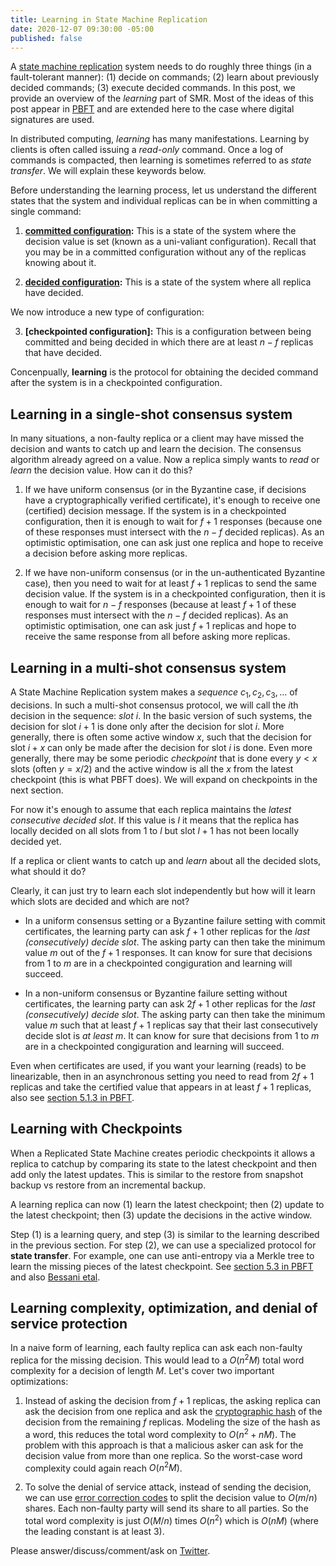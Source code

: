 ```yaml
---
title: Learning in State Machine Replication
date: 2020-12-07 09:30:00 -05:00
published: false
---
```


A [state machine replication](https://decentralizedthoughts.github.io/2019-10-15-consensus-for-state-machine-replication/) system needs to do roughly three things (in a fault-tolerant manner): (1) decide on commands; (2) learn about previously decided commands; (3) execute decided commands. In this post, we provide an overview of the *learning* part of SMR. Most of the ideas of this post appear in [PBFT](https://www.microsoft.com/en-us/research/wp-content/uploads/2017/01/thesis-mcastro.pdf) and are extended here to the case where digital signatures are used.

In distributed computing, *learning* has many manifestations. Learning by clients is often called issuing a *read-only* command. Once a log of commands is compacted, then learning is sometimes referred to as *state transfer*. We will explain these keywords below.

Before understanding the learning process, let us understand the different states that the system and individual replicas can be in when committing a single command:

1. **[committed configuration](https://decentralizedthoughts.github.io/2019-12-15-asynchrony-uncommitted-lower-bound/):** This is a state of the system where the decision value is set (known as a uni-valiant configuration). Recall that you may be in a committed configuration without any of the replicas knowing about it.

2. **[decided configuration](https://decentralizedthoughts.github.io/2019-12-15-asynchrony-uncommitted-lower-bound/):** This is a state of the system where all replica have decided.

We now introduce a new type of configuration:

3. **[checkpointed configuration]:** This is a configuration between being committed and being decided in which there are at least $n-f$ replicas that have decided.

Concenpually, **learning** is the protocol for obtaining the decided command after the system is in a checkpointed configuration. 

## Learning in a single-shot consensus system

In many situations, a non-faulty replica or a client may have missed the decision and wants to catch up and learn the decision. The consensus algorithm already agreed on a value. Now a replica simply wants to *read* or *learn* the decision value. How can it do this?


1. If we have uniform consensus (or in the Byzantine case, if decisions have a cryptographically verified certificate), it's enough to receive one (certified) decision message. If the system is in a checkpointed configuration, then it is enough to wait for $f+1$ responses (because one of these responses must intersect with the $n-f$ decided replicas). As an optimistic optimisation, one can ask just one replica and hope to receive a decision before asking more replicas.

2. If we have non-uniform consensus (or in the un-authenticated Byzantine case), then you need to wait for at least $f+1$ replicas to send the same decision value.  If the system is in a checkpointed configuration, then it is enough to wait for $n-f$ responses (because at least $f+1$ of these responses must intersect with the $n-f$ decided replicas). As an optimistic optimisation, one can ask just $f+1$ replicas and hope to receive the same response from all before asking more replicas.


## Learning in a multi-shot consensus system

A State Machine Replication system makes a *sequence* $c_1,c_2,c_3,\dots$ of decisions. In such a multi-shot consensus protocol, we will call the $i$th decision in the sequence: *slot $i$*. In the basic version of such systems, the decision for slot $i+1$ is done only after the decision for slot $i$. More generally, there is often some active window $x$, such that the decision for slot $i+x$ can only be made after the decision for slot $i$ is done. Even more generally, there may be some periodic *checkpoint* that is done every $y<x$ slots (often $y=x/2)$ and the active window is all the $x$ from the latest checkpoint (this is what PBFT does). We will expand on checkpoints in the next section.

For now it's enough to assume that each replica maintains the *latest consecutive decided slot*. If this value is $l$ it means that the replica has locally decided on all slots from 1 to $l$ but slot $l+1$ has not been locally decided yet. 

If a replica or client wants to catch up and *learn* about all the decided slots, what should it do?

Clearly, it can just try to learn each slot independently but how will it learn which slots are decided and which are not?

- In a uniform consensus setting or a Byzantine failure setting with commit certificates, the learning party can ask $f+1$ other replicas for the *last (consecutively) decide slot*. The asking party can then take the minimum value $m$ out of the $f+1$ responses. It can know for sure that decisions from 1 to $m$ are in a checkpointed congiguration and learning will succeed.

- In a non-uniform consensus or Byzantine failure setting without certificates, the learning party can ask $2f+1$ other replicas for the *last (consecutively) decide slot*. The asking party can then take the minimum value $m$ such that at least $f+1$ replicas say that their last consecutively decide slot is *at least* $m$.  It can know for sure that decisions from 1 to $m$ are in a checkpointed congiguration and learning will succeed.


Even when certificates are used, if you want your learning (reads) to be linearizable, then in an asynchronous setting you need to read from $2f+1$ replicas and take the certified value that appears in at least $f+1$ replicas, also see [section 5.1.3 in PBFT](https://www.microsoft.com/en-us/research/wp-content/uploads/2017/01/thesis-mcastro.pdf).

## Learning with Checkpoints

When a Replicated State Machine creates periodic checkpoints it allows a replica to catchup by comparing its state to the latest checkpoint and then add only the latest updates. This is similar to the restore from snapshot backup vs restore from an incremental backup.

A learning replica can now (1) learn the latest checkpoint; then (2) update to the latest checkpoint; then (3) update the decisions in the active window.

Step (1) is a learning query, and step (3) is similar to the learning described in the previous section. For step (2), we can use a specialized protocol for **state transfer**. For example, one can use anti-entropy via a Merkle tree to learn the missing pieces of the latest checkpoint. See [section 5.3 in PBFT](https://www.microsoft.com/en-us/research/wp-content/uploads/2017/01/thesis-mcastro.pdf) and also [Bessani etal](https://www.usenix.org/system/files/conference/atc13/atc13-bessani.pdf). 

## Learning complexity, optimization, and denial of service protection

In a naive form of learning, each faulty replica can ask each non-faulty replica for the missing decision. This would lead to a  $O(n^2 M)$ total word complexity for a decision of length $M$. Let's cover two important optimizations:

1. Instead of asking the decision from $f+1$ replicas, the asking replica can ask the decision from one replica and ask the [cryptographic hash](https://decentralizedthoughts.github.io/2020-08-28-what-is-a-cryptographic-hash-function/) of the decision from the remaining $f$ replicas. Modeling the size of the hash as a word, this reduces the total word complexity to $O(n^2 + n M)$. The problem with this approach is that a malicious asker can ask for the decision value from more than one replica. So the worst-case word complexity could again reach $O(n^2 M)$.

2. To solve the denial of service attack, instead of sending the decision, we can use [error correction codes](https://users.ece.cmu.edu/~jwylie/pubs/CMU-PDL-03-104.pdf) to split the decision value to $O(m/n)$ shares. Each non-faulty party will send its share to all parties. So the total word complexity is just $O(M/n)$ times $O(n^2)$ which is $O(n M)$ (where the leading constant is at least 3).


Please answer/discuss/comment/ask on [Twitter](...).

